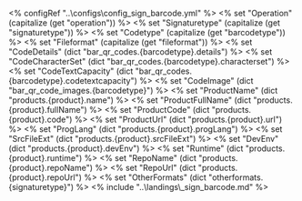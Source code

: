 <% configRef "..\\configs\\config_sign_barcode.yml" %>
<% set "Operation" (capitalize (get "operation")) %>
<% set "Signaturetype" (capitalize (get "signaturetype")) %>
<% set "Codetype" (capitalize (get "barcodetype")) %>
<% set "Fileformat" (capitalize (get "fileformat")) %>
<% set "CodeDetails" (dict "bar_qr_codes.{barcodetype}.details") %>
<% set "CodeCharacterSet" (dict "bar_qr_codes.{barcodetype}.characterset") %>
<% set "CodeTextCapacity" (dict "bar_qr_codes.{barcodetype}.codetextcapacity") %>
<% set "CodeImage" (dict "bar_qr_code_images.{barcodetype}") %>
<% set "ProductName" (dict "products.{product}.name") %>
<% set "ProductFullName" (dict "products.{product}.fullName") %>
<% set "ProductCode" (dict "products.{product}.code") %>
<% set "ProductUrl" (dict "products.{product}.url") %>
<% set "ProgLang" (dict "products.{product}.progLang") %>
<% set "SrcFileExt" (dict "products.{product}.srcFileExt") %>
<% set "DevEnv" (dict "products.{product}.devEnv") %>
<% set "Runtime" (dict "products.{product}.runtime") %>
<% set "RepoName" (dict "products.{product}.repoName") %>
<% set "RepoUrl" (dict "products.{product}.repoUrl") %>
<% set "OtherFormats" (dict "otherformats.{signaturetype}") %>
<% include "..\\landings\\_sign_barcode.md" %>